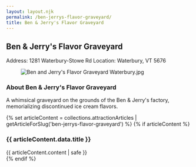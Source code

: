 ```yaml
---
layout: layout.njk
permalink: /ben-jerrys-flavor-graveyard/
title: Ben & Jerry's Flavor Graveyard
---
```


<article class="attraction-detail container">
  <h2>Ben & Jerry's Flavor Graveyard</h2>
  <div class="attraction-meta">
    <span class="address">Address: 1281 Waterbury-Stowe Rd</span>
    <span class="location">Location: Waterbury, VT 5676</span>
  </div>
  <figure class="attraction-image">
    <img src="https://upload.wikimedia.org/wikipedia/commons/1/1f/Ben_and_Jerry%27s_Flavor_Graveyard_Waterbury.jpg?v=1743964413068" alt="Ben and Jerry's Flavor Graveyard Waterbury.jpg" loading="lazy">
  </figure>
  <div class="attraction-description">
    <h3>About Ben & Jerry's Flavor Graveyard</h3>
    <p>A whimsical graveyard on the grounds of the Ben & Jerry's factory, memorializing discontinued ice cream flavors.</p>
  </div>
  
  {% set articleContent = collections.attractionArticles | getArticleForSlug('ben-jerrys-flavor-graveyard') %}
  {% if articleContent %}
  <div class="attraction-article">
    <h3>{{ articleContent.data.title }}</h3>
    <div class="article-content">
      {{ articleContent.content | safe }}
    </div>
  </div>
  {% endif %}
  
  
</article>